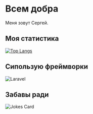
# Всем добра

Меня зовут Сергей.

 




## Моя статистика 

[![Top Langs](https://github-readme-stats.vercel.app/api/top-langs/?username=Slonexx&layout=compact&)](https://github.com/anuraghazra/github-readme-stats)
## Сипользую фреймворки

![Laravel](https://img.shields.io/badge/laravel-%23FF2D20.svg?style=for-the-badge&logo=laravel&logoColor=white)


## Забавы ради


![Jokes Card](https://readme-jokes.vercel.app/api)
